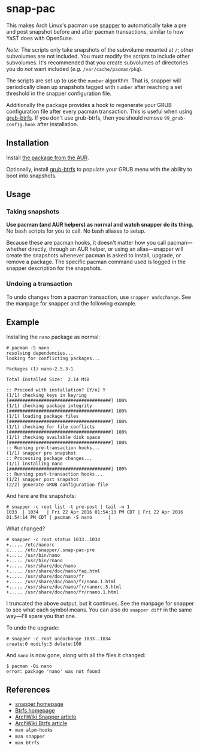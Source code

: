 # snap-pac

This makes Arch Linux's pacman use
[snapper](https://wiki.archlinux.org/index.php/Snapper) to automatically take a
pre and post snapshot before and after pacman transactions, similar to how YaST
does with OpenSuse.

*Note:* The scripts only take snapshots of the subvolume mounted at `/`; other
subvolumes are not included. You must modify the scripts to include other
subvolumes. It's recommended that you create subvolumes of directories you do
*not* want included (*e.g.* `/var/cache/pacman/pkg`). 

The scripts are set up to use the `number` algorithm. That is, snapper will
periodically clean up snapshots tagged with `number` after reaching a set
threshold in the snapper configuration file.

Additionally the package provides a hook to regenerate your GRUB configuration
file after every pacman transaction. This is useful when using
[grub-btrfs](https://aur.archlinux.org/packages/grub-btrfs-git/). If you don't
use grub-btrfs, then you should remove `99_grub-config.hook` after installation.

## Installation

Install [the package from the
AUR](https://aur.archlinux.org/packages/snap-pac/).

Optionally, install
[grub-btrfs](https://aur.archlinux.org/packages/grub-btrfs-git/) to populate
your GRUB menu with the ability to boot into snapshots.

## Usage

### Taking snapshots

**Use pacman (and AUR helpers) as normal and watch snapper do its thing.** No
bash scripts for you to call. No bash aliases to setup.

Because these are pacman hooks, it doesn't matter how you call pacman—whether
directly, through an AUR helper, or using an alias—snapper will create the
snapshots whenever pacman is asked to install, upgrade, or remove a package. The
specific pacman command used is logged in the snapper description for the
snapshots.

### Undoing a transaction

To undo changes from a pacman transaction, use `snapper undochange`. See the
manpage for snapper and the following example.

## Example

Installing the `nano` package as normal:

	# pacman -S nano
	resolving dependencies...
	looking for conflicting packages...

	Packages (1) nano-2.5.3-1

	Total Installed Size:  2.14 MiB

	:: Proceed with installation? [Y/n] Y
	(1/1) checking keys in keyring                               [######################################] 100%
	(1/1) checking package integrity                             [######################################] 100%
	(1/1) loading package files                                  [######################################] 100%
	(1/1) checking for file conflicts                            [######################################] 100%
	(1/1) checking available disk space                          [######################################] 100%
	:: Running pre-transaction hooks...
	(1/1) snapper pre snapshot
	:: Processing package changes...
	(1/1) installing nano                                        [######################################] 100%
    :: Running post-transaction hooks...
    (1/2) snapper post snapshot
    (2/2) generate GRUB configuration file

And here are the snapshots:

    # snapper -c root list -t pre-post | tail -n 1
    1033  | 1034   | Fri 22 Apr 2016 01:54:13 PM CDT | Fri 22 Apr 2016 01:54:14 PM CDT | pacman -S nano      | 

What changed?

	# snapper -c root status 1033..1034
    +..... /etc/nanorc
    c..... /etc/snapper/.snap-pac-pre
    +..... /usr/bin/nano
    +..... /usr/bin/rnano
    +..... /usr/share/doc/nano
    +..... /usr/share/doc/nano/faq.html
    +..... /usr/share/doc/nano/fr
    +..... /usr/share/doc/nano/fr/nano.1.html
    +..... /usr/share/doc/nano/fr/nanorc.5.html
    +..... /usr/share/doc/nano/fr/rnano.1.html


I truncated the above output, but it continues. See the manpage for snapper to
see what each symbol means. You can also do `snapper diff` in the same
way—I'll spare you that one.

To undo the upgrade:

	# snapper -c root undochange 1033..1034
	create:0 modify:3 delete:100

And `nano` is now gone, along with all the files it changed:

	$ pacman -Qi nano
	error: package 'nano' was not found

## References

* [snapper homepage](http://snapper.io/)
* [Btrfs homepage](https://wiki.archlinux.org/index.php/Btrfs)
* [ArchWiki Snapper article](https://wiki.archlinux.org/index.php/Snapper)
* [ArchWiki Btrfs article](https://wiki.archlinux.org/index.php/Btrfs)
* `man alpm-hooks`
* `man snapper`
* `man btrfs`
